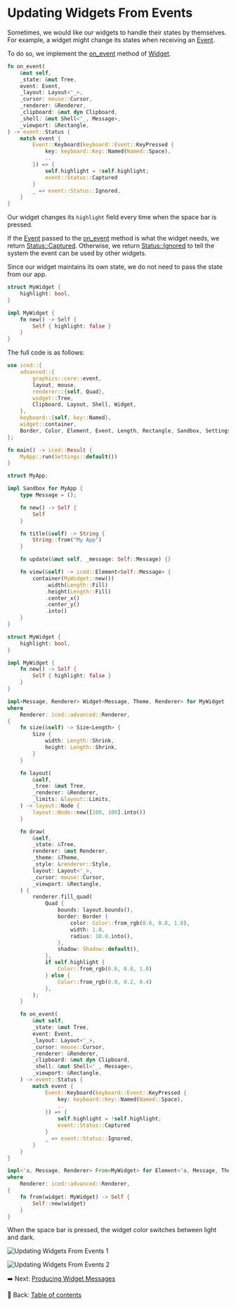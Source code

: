 # Updating Widgets From Events

Sometimes, we would like our widgets to handle their states by themselves.
For example, a widget might change its states when receiving an [Event](https://docs.rs/iced/0.12.1/iced/event/enum.Event.html).

To do so, we implement the [on_event](https://docs.rs/iced/0.12.1/iced/advanced/widget/trait.Widget.html#method.on_event) method of [Widget](https://docs.rs/iced/0.12.1/iced/advanced/widget/trait.Widget.html).

```rust
fn on_event(
    &mut self,
    _state: &mut Tree,
    event: Event,
    _layout: Layout<'_>,
    _cursor: mouse::Cursor,
    _renderer: &Renderer,
    _clipboard: &mut dyn Clipboard,
    _shell: &mut Shell<'_, Message>,
    _viewport: &Rectangle,
) -> event::Status {
    match event {
        Event::Keyboard(keyboard::Event::KeyPressed {
            key: keyboard::Key::Named(Named::Space),
            ..
        }) => {
            self.highlight = !self.highlight;
            event::Status::Captured
        }
        _ => event::Status::Ignored,
    }
}
```

Our widget changes its `highlight` field every time when the space bar is pressed.

If the [Event](https://docs.rs/iced/0.12.1/iced/event/enum.Event.html) passed to the [on_event](https://docs.rs/iced/0.12.1/iced/advanced/widget/trait.Widget.html#method.on_event) method is what the widget needs, we return [Status::Captured](https://docs.rs/iced/0.12.1/iced/event/enum.Status.html#variant.Captured).
Otherwise, we return [Status::Ignored](https://docs.rs/iced/0.12.1/iced/event/enum.Status.html#variant.Ignored) to tell the system the event can be used by other widgets.

Since our widget maintains its own state, we do not need to pass the state from our app.

```rust
struct MyWidget {
    highlight: bool,
}

impl MyWidget {
    fn new() -> Self {
        Self { highlight: false }
    }
}
```

The full code is as follows:

```rust
use iced::{
    advanced::{
        graphics::core::event,
        layout, mouse,
        renderer::{self, Quad},
        widget::Tree,
        Clipboard, Layout, Shell, Widget,
    },
    keyboard::{self, key::Named},
    widget::container,
    Border, Color, Element, Event, Length, Rectangle, Sandbox, Settings, Shadow, Size, Theme,
};

fn main() -> iced::Result {
    MyApp::run(Settings::default())
}

struct MyApp;

impl Sandbox for MyApp {
    type Message = ();

    fn new() -> Self {
        Self
    }

    fn title(&self) -> String {
        String::from("My App")
    }

    fn update(&mut self, _message: Self::Message) {}

    fn view(&self) -> iced::Element<Self::Message> {
        container(MyWidget::new())
            .width(Length::Fill)
            .height(Length::Fill)
            .center_x()
            .center_y()
            .into()
    }
}

struct MyWidget {
    highlight: bool,
}

impl MyWidget {
    fn new() -> Self {
        Self { highlight: false }
    }
}

impl<Message, Renderer> Widget<Message, Theme, Renderer> for MyWidget
where
    Renderer: iced::advanced::Renderer,
{
    fn size(&self) -> Size<Length> {
        Size {
            width: Length::Shrink,
            height: Length::Shrink,
        }
    }

    fn layout(
        &self,
        _tree: &mut Tree,
        _renderer: &Renderer,
        _limits: &layout::Limits,
    ) -> layout::Node {
        layout::Node::new([100, 100].into())
    }

    fn draw(
        &self,
        _state: &Tree,
        renderer: &mut Renderer,
        _theme: &Theme,
        _style: &renderer::Style,
        layout: Layout<'_>,
        _cursor: mouse::Cursor,
        _viewport: &Rectangle,
    ) {
        renderer.fill_quad(
            Quad {
                bounds: layout.bounds(),
                border: Border {
                    color: Color::from_rgb(0.6, 0.8, 1.0),
                    width: 1.0,
                    radius: 10.0.into(),
                },
                shadow: Shadow::default(),
            },
            if self.highlight {
                Color::from_rgb(0.6, 0.8, 1.0)
            } else {
                Color::from_rgb(0.0, 0.2, 0.4)
            },
        );
    }

    fn on_event(
        &mut self,
        _state: &mut Tree,
        event: Event,
        _layout: Layout<'_>,
        _cursor: mouse::Cursor,
        _renderer: &Renderer,
        _clipboard: &mut dyn Clipboard,
        _shell: &mut Shell<'_, Message>,
        _viewport: &Rectangle,
    ) -> event::Status {
        match event {
            Event::Keyboard(keyboard::Event::KeyPressed {
                key: keyboard::Key::Named(Named::Space),
                ..
            }) => {
                self.highlight = !self.highlight;
                event::Status::Captured
            }
            _ => event::Status::Ignored,
        }
    }
}

impl<'a, Message, Renderer> From<MyWidget> for Element<'a, Message, Theme, Renderer>
where
    Renderer: iced::advanced::Renderer,
{
    fn from(widget: MyWidget) -> Self {
        Self::new(widget)
    }
}
```

When the space bar is pressed, the widget color switches between light and dark.

![Updating Widgets From Events 1](./pic/updating_widgets_from_events_1.png)

![Updating Widgets From Events 2](./pic/updating_widgets_from_events_2.png)

:arrow_right:  Next: [Producing Widget Messages](./producing_widget_messages.md)

:blue_book: Back: [Table of contents](./../README.md)
